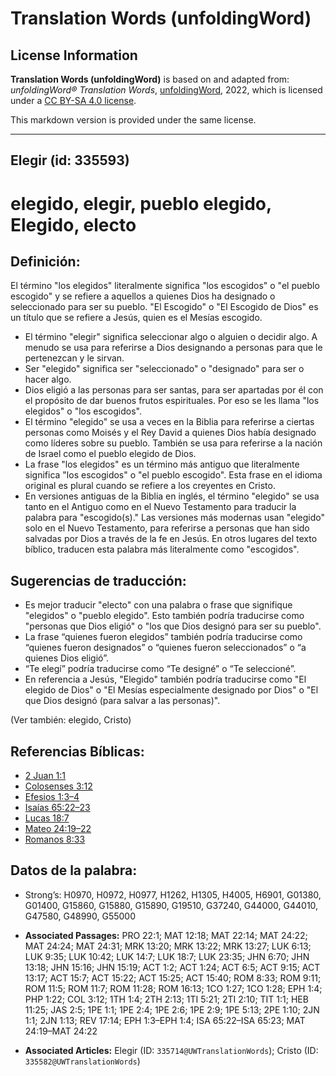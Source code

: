 # Translation Words (unfoldingWord)

## License Information

**Translation Words (unfoldingWord)** is based on and adapted from: _unfoldingWord® Translation Words_, [unfoldingWord](https://unfoldingword.org/utw), 2022, which is licensed under a [CC BY-SA 4.0 license](https://creativecommons.org/licenses/by-sa/4.0/legalcode.en).

This markdown version is provided under the same license.



--------------------------------

## Elegir (id: 335593)

elegido, elegir, pueblo elegido, Elegido, electo
================================================

Definición:
-----------

El término "los elegidos" literalmente significa "los escogidos" o "el pueblo escogido" y se refiere a aquellos a quienes Dios ha designado o seleccionado para ser su pueblo. "El Escogido" o "El Escogido de Dios" es un título que se refiere a Jesús, quien es el Mesías escogido.

* El término "elegir" significa seleccionar algo o alguien o decidir algo. A menudo se usa para referirse a Dios designando a personas para que le pertenezcan y le sirvan.
* Ser "elegido" significa ser "seleccionado" o "designado" para ser o hacer algo.
* Dios eligió a las personas para ser santas, para ser apartadas por él con el propósito de dar buenos frutos espirituales. Por eso se les llama "los elegidos" o "los escogidos".
* El término "elegido" se usa a veces en la Biblia para referirse a ciertas personas como Moisés y el Rey David a quienes Dios había designado como líderes sobre su pueblo. También se usa para referirse a la nación de Israel como el pueblo elegido de Dios.
* La frase "los elegidos" es un término más antiguo que literalmente significa "los escogidos" o "el pueblo escogido". Esta frase en el idioma original es plural cuando se refiere a los creyentes en Cristo.
* En versiones antiguas de la Biblia en inglés, el término "elegido" se usa tanto en el Antiguo como en el Nuevo Testamento para traducir la palabra para "escogido(s)." Las versiones más modernas usan "elegido" solo en el Nuevo Testamento, para referirse a personas que han sido salvadas por Dios a través de la fe en Jesús. En otros lugares del texto bíblico, traducen esta palabra más literalmente como "escogidos".

Sugerencias de traducción:
--------------------------

* Es mejor traducir "electo" con una palabra o frase que signifique "elegidos" o "pueblo elegido". Esto también podría traducirse como "personas que Dios eligió" o "los que Dios designó para ser su pueblo".
* La frase “quienes fueron elegidos” también podría traducirse como “quienes fueron designados” o “quienes fueron seleccionados” o “a quienes Dios eligió”.
* “Te elegí” podría traducirse como “Te designé” o “Te seleccioné”.
* En referencia a Jesús, "Elegido" también podría traducirse como "El elegido de Dios" o "El Mesías especialmente designado por Dios" o "El que Dios designó (para salvar a las personas)".

(Ver también: elegido, Cristo)

Referencias Bíblicas:
---------------------

* [2 Juan 1:1](https://ref.ly/2John1:1)
* [Colosenses 3:12](https://ref.ly/Col3:12)
* [Efesios 1:3–4](https://ref.ly/Eph1:3-Eph1:4)
* [Isaías 65:22–23](https://ref.ly/Isa65:22-Isa65:23)
* [Lucas 18:7](https://ref.ly/Luke18:7)
* [Mateo 24:19–22](https://ref.ly/Matt24:19-Matt24:22)
* [Romanos 8:33](https://ref.ly/Rom8:33)

Datos de la palabra:
--------------------

* Strong’s: H0970, H0972, H0977, H1262, H1305, H4005, H6901, G01380, G01400, G15860, G15880, G15890, G19510, G37240, G44000, G44010, G47580, G48990, G55000

* **Associated Passages:** PRO 22:1; MAT 12:18; MAT 22:14; MAT 24:22; MAT 24:24; MAT 24:31; MRK 13:20; MRK 13:22; MRK 13:27; LUK 6:13; LUK 9:35; LUK 10:42; LUK 14:7; LUK 18:7; LUK 23:35; JHN 6:70; JHN 13:18; JHN 15:16; JHN 15:19; ACT 1:2; ACT 1:24; ACT 6:5; ACT 9:15; ACT 13:17; ACT 15:7; ACT 15:22; ACT 15:25; ACT 15:40; ROM 8:33; ROM 9:11; ROM 11:5; ROM 11:7; ROM 11:28; ROM 16:13; 1CO 1:27; 1CO 1:28; EPH 1:4; PHP 1:22; COL 3:12; 1TH 1:4; 2TH 2:13; 1TI 5:21; 2TI 2:10; TIT 1:1; HEB 11:25; JAS 2:5; 1PE 1:1; 1PE 2:4; 1PE 2:6; 1PE 2:9; 1PE 5:13; 2PE 1:10; 2JN 1:1; 2JN 1:13; REV 17:14; EPH 1:3–EPH 1:4; ISA 65:22–ISA 65:23; MAT 24:19–MAT 24:22
* **Associated Articles:** Elegir (ID: `335714@UWTranslationWords`); Cristo (ID: `335582@UWTranslationWords`)


